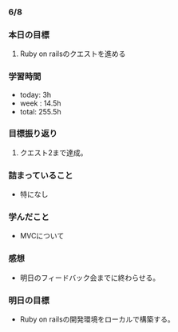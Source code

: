 ### 6/8
### 本日の目標
1. Ruby on railsのクエストを進める
### 学習時間
- today: 3h
- week : 14.5h
- total: 255.5h
### 目標振り返り
1. クエスト2まで達成。
### 詰まっていること
- 特になし
### 学んだこと
- MVCについて
### 感想
- 明日のフィードバック会までに終わらせる。
### 明日の目標
- Ruby on railsの開発環境をローカルで構築する。
